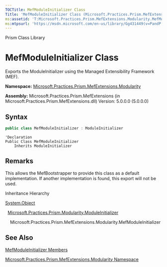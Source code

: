 ```yaml
---
TOCTitle: MefModuleInitializer Class
Title: 'MefModuleInitializer Class (Microsoft.Practices.Prism.MefExtensions.Modularity)'
ms:assetid: 'T:Microsoft.Practices.Prism.MefExtensions.Modularity.MefModuleInitializer'
ms:mtpsurl: 'https://msdn.microsoft.com/en-us/library/Gg431449(v=PandP.50)'
---
```


Prism Class Library

# MefModuleInitializer Class


Exports the ModuleInitializer using the Managed Extensibility Framework (MEF).

**Namespace:** [Microsoft.Practices.Prism.MefExtensions.Modularity](https://msdn.microsoft.com/en-us/library/microsoft.practices.prism.mefextensions.modularity(v=pandp.50))

**Assembly:** Microsoft.Practices.Prism.MefExtensions (in Microsoft.Practices.Prism.MefExtensions.dll) Version: 5.0.0.0 (5.0.0.0)

## Syntax


```C#
public class MefModuleInitializer : ModuleInitializer

```

```VB
'Declaration
Public Class MefModuleInitializer
	Inherits ModuleInitializer
```

## Remarks


<span id="remarksToggle"></span> This allows the MefBootstrapper to provide this class as a default implementation. If another implementation is found, this export will not be used.

Inheritance Hierarchy


<span id="familyToggle"></span>[System.Object](http://msdn2.microsoft.com/en-us/library/e5kfa45b)

  [Microsoft.Practices.Prism.Modularity.ModuleInitializer](https://msdn.microsoft.com/en-us/library/microsoft.practices.prism.modularity.moduleinitializer(v=pandp.50))

    Microsoft.Practices.Prism.MefExtensions.Modularity.MefModuleInitializer

## See Also


<span id="seeAlsoToggle"></span>
[MefModuleInitializer Members](https://msdn.microsoft.com/en-us/library/microsoft.practices.prism.mefextensions.modularity.mefmoduleinitializer_members(v=pandp.50))

[Microsoft.Practices.Prism.MefExtensions.Modularity Namespace](https://msdn.microsoft.com/en-us/library/microsoft.practices.prism.mefextensions.modularity(v=pandp.50))
